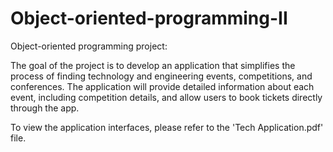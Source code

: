 # Object-oriented-programming-II

Object-oriented programming project:

The goal of the project is to develop an application that simplifies the process of finding technology and engineering events, competitions, and conferences. The application will provide detailed information about each event, including competition details, and allow users to book tickets directly through the app.

To view the application interfaces, please refer to the 'Tech Application.pdf' file. 

